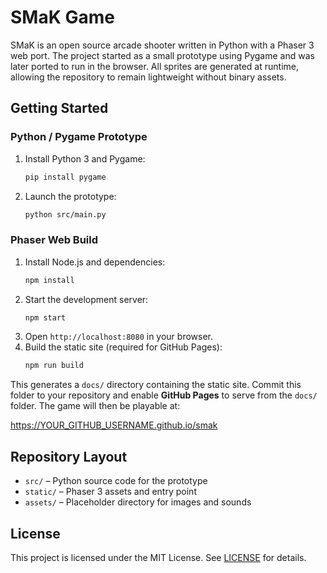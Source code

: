 # SMaK Game

SMaK is an open source arcade shooter written in Python with a Phaser 3 web port. The project started as a small prototype using Pygame and was later ported to run in the browser. All sprites are generated at runtime, allowing the repository to remain lightweight without binary assets.

## Getting Started

### Python / Pygame Prototype
1. Install Python 3 and Pygame:
   ```bash
   pip install pygame
   ```
2. Launch the prototype:
   ```bash
   python src/main.py
   ```

### Phaser Web Build
1. Install Node.js and dependencies:
   ```bash
   npm install
   ```
2. Start the development server:
   ```bash
   npm start
   ```
3. Open `http://localhost:8080` in your browser.
4. Build the static site (required for GitHub Pages):
   ```bash
   npm run build
   ```

This generates a `docs/` directory containing the static site. Commit this
folder to your repository and enable **GitHub Pages** to serve from the `docs/`
folder. The game will then be playable at:

<https://YOUR_GITHUB_USERNAME.github.io/smak>

## Repository Layout
- `src/` – Python source code for the prototype
- `static/` – Phaser 3 assets and entry point
- `assets/` – Placeholder directory for images and sounds

## License

This project is licensed under the MIT License. See [LICENSE](LICENSE) for details.
